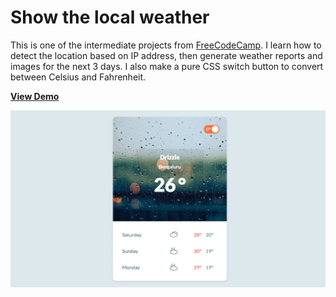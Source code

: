 # Show the local weather

This is one of the intermediate projects from [FreeCodeCamp](https://www.freecodecamp.com/challenges/show-the-local-weather). I learn how to detect the location based on IP address, then generate weather reports and images for the next 3 days. I also make a pure CSS switch button to convert between Celsius and Fahrenheit.

[**View Demo**](https://pamcy.github.io/50Websites/35-show-local-weather)

![Expanding image gallery with Flexbox](./imgs/demo-local-weather.png)
